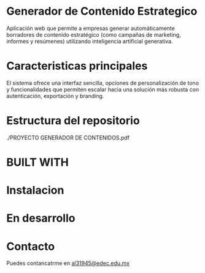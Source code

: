 # Generador de Contenido Estrategico
Aplicación web que permite a empresas generar automáticamente borradores de contenido estratégico (como campañas de marketing, informes y resúmenes) utilizando inteligencia artificial generativa. 
# Caracteristicas principales
El sistema ofrece una interfaz sencilla, opciones de personalización de tono y funcionalidades que permiten escalar hacia una solución más robusta con autenticación, exportación y branding.
## # 
# Estructura del repositorio
 ./PROYECTO GENERADOR DE CONTENIDOS.pdf
# BUILT WITH
## #
# Instalacion
## #
# En desarrollo
## #
# Contacto
Puedes contancatrme en al31945@edec.edu.mx
